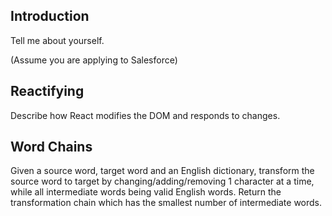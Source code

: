 ## Introduction 

Tell me about yourself.

(Assume you are applying to Salesforce)

## Reactifying 

Describe how React modifies the DOM and responds to changes.

## Word Chains

Given a source word, target word and an English dictionary, transform
the source word to target by changing/adding/removing 1 character at a
time, while all intermediate words being valid English words. Return
the transformation chain which has the smallest number of intermediate
words.

